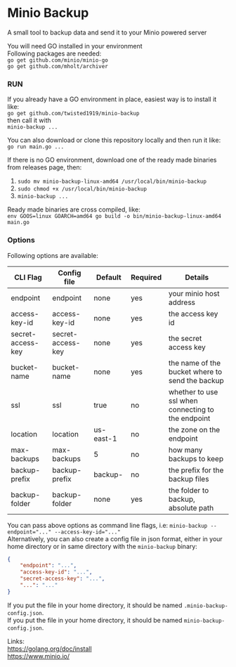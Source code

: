 # Minio Backup
A small tool to backup data and send it to your Minio powered server  

You will need GO installed in your environment  
Following packages are needed:  
`go get github.com/minio/minio-go`  
`go get github.com/mholt/archiver`  

### RUN  
If you already have a GO environment in place, easiest way is to install it like:  
`go get github.com/twisted1919/minio-backup`  
then call it with  
`minio-backup ...`  

You can also download or clone this repository locally and then run it like:    
`go run main.go ...`  

If there is no GO environment, download one of the ready made binaries from releases page, then:  
1. `sudo mv minio-backup-linux-amd64 /usr/local/bin/minio-backup`    
2. `sudo chmod +x /usr/local/bin/minio-backup`    
4. `minio-backup ...`  

Ready made binaries are cross compiled, like:  
`env GOOS=linux GOARCH=amd64 go build -o bin/minio-backup-linux-amd64 main.go`  

### Options  
Following options are available:  

| CLI Flag  | Config file | Default | Required | Details |
| ------------- | ------------- | ------------- | ------------- | ------------- |
| endpoint  | endpoint  | none  |  yes | your minio host address  |
| access-key-id  | access-key-id  | none  | yes  | the access key id  |
| secret-access-key  | secret-access-key  | none | yes  | the secret access key  |
| bucket-name  | bucket-name  | none  | yes  | the name of the bucket where to send the backup  |
| ssl  | ssl  |  true | no  | whether to use ssl when connecting to the endpoint  |
| location  | location  | us-east-1 | no  | the zone on the endpoint  |
| max-backups  | max-backups  | 5 | no  | how many backups to keep  |
| backup-prefix  | backup-prefix  | backup- | no | the prefix for the backup files  |
| backup-folder  | backup-folder  | none | yes | the folder to backup, absolute path  |  

You can pass above options as command line flags, i.e:
`minio-backup --endpoint="..." --access-key-id="..."`   
Alternatively, you can also create a config file in json format, 
either in your home directory or in same directory with the `minio-backup` binary:  
``` json  
{
    "endpoint": "...",
    "access-key-id": "...",
    "secret-access-key": "...",
    "...": "..."
}
```
If you put the file in your home directory, it should be named `.minio-backup-config.json`.  
If you put the file in your home directory, it should be named `minio-backup-config.json`.  
 
Links:  
https://golang.org/doc/install  
https://www.minio.io/  